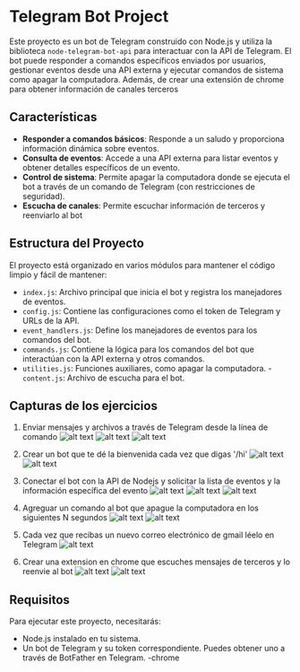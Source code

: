 # Telegram Bot Project

Este proyecto es un bot de Telegram construido con Node.js y utiliza la biblioteca `node-telegram-bot-api` para interactuar con la API de Telegram. El bot puede responder a comandos específicos enviados por usuarios, gestionar eventos desde una API externa y ejecutar comandos de sistema como apagar la computadora. Además, de crear una extensión de chrome para obtener información de canales terceros

## Características

- **Responder a comandos básicos**: Responde a un saludo y proporciona información dinámica sobre eventos.
- **Consulta de eventos**: Accede a una API externa para listar eventos y obtener detalles específicos de un evento.
- **Control de sistema**: Permite apagar la computadora donde se ejecuta el bot a través de un comando de Telegram (con restricciones de seguridad).
- **Escucha de canales**: Permite escuchar información de terceros y reenviarlo al bot

## Estructura del Proyecto

El proyecto está organizado en varios módulos para mantener el código limpio y fácil de mantener:

- `index.js`: Archivo principal que inicia el bot y registra los manejadores de eventos.
- `config.js`: Contiene las configuraciones como el token de Telegram y URLs de la API.
- `event_handlers.js`: Define los manejadores de eventos para los comandos del bot.
- `commands.js`: Contiene la lógica para los comandos del bot que interactúan con la API externa y otros comandos.
- `utilities.js`: Funciones auxiliares, como apagar la computadora.
-`content.js`: Archivo de escucha para el bot.

## Capturas de los ejercicios
1. Enviar mensajes y archivos a través de Telegram desde la línea de comando
![alt text](Images/script_1.png)
![alt text](Images/script_2.png)
![alt text](Images/mensaje_3.png)

2. Crear un bot que te dé la bienvenida cada vez que digas '/hi'
![alt text](Images/script_4.png)
![alt text](Images/mensaje_5.png)

3. Conectar el bot con la API de Nodejs y solicitar la lista de eventos y la información específica del evento
![alt text](Images/script_6.png)
![alt text](Images/mensaje_7.png)
![alt text](Images/mensaje_8.png)

4. Agreguar un comando al bot que apague la computadora en los siguientes N segundos
![alt text](Images/script_9.png)
![alt text](Images/mensaje_10.png)

5.  Cada vez que recibas un nuevo correo electrónico de gmail léelo en Telegram
![alt text](Images/gmail_11.png)

6. Crear una extension en chrome que escuches mensajes de terceros y lo reenvie al bot
![alt text](Images/ext_12.png)
![alt text](Images/bot_13.png)

## Requisitos

Para ejecutar este proyecto, necesitarás:

- Node.js instalado en tu sistema.
- Un bot de Telegram y su token correspondiente. Puedes obtener uno a través de BotFather en Telegram.
-chrome
